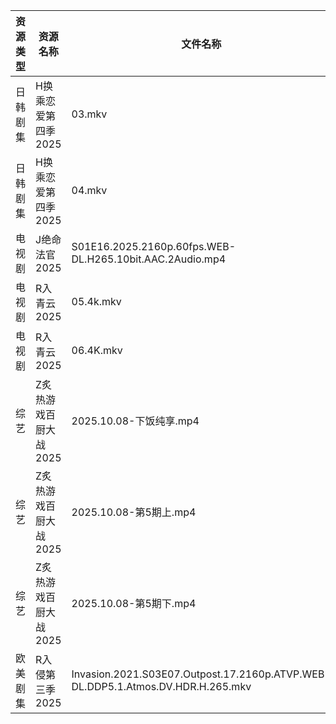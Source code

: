 | 资源类型 | 资源名称          | 文件名称                                                                            | 分享链接                                | 更新时间                |
| ---- | ------------- | ------------------------------------------------------------------------------- | ----------------------------------- | ------------------- |
| 日韩剧集 | H换乘恋爱第四季2025  | 03.mkv                                                                          | https://pan.quark.cn/s/e29ed90e4532 | 2025-10-09 12:22:06 |
| 日韩剧集 | H换乘恋爱第四季2025  | 04.mkv                                                                          | https://pan.quark.cn/s/e29ed90e4532 | 2025-10-09 12:22:02 |
| 电视剧  | J绝命法官2025     | S01E16.2025.2160p.60fps.WEB-DL.H265.10bit.AAC.2Audio.mp4                        | https://pan.quark.cn/s/50b666fcfcd1 | 2025-10-09 12:22:48 |
| 电视剧  | R入青云2025      | 05.4k.mkv                                                                       | https://pan.quark.cn/s/138c8b816f29 | 2025-10-09 12:26:02 |
| 电视剧  | R入青云2025      | 06.4K.mkv                                                                       | https://pan.quark.cn/s/138c8b816f29 | 2025-10-09 12:26:06 |
| 综艺   | Z炙热游戏百厨大战2025 | 2025.10.08-下饭纯享.mp4                                                             | https://pan.quark.cn/s/22ce3991a592 | 2025-10-09 01:35:21 |
| 综艺   | Z炙热游戏百厨大战2025 | 2025.10.08-第5期上.mp4                                                             | https://pan.quark.cn/s/22ce3991a592 | 2025-10-09 01:35:30 |
| 综艺   | Z炙热游戏百厨大战2025 | 2025.10.08-第5期下.mp4                                                             | https://pan.quark.cn/s/22ce3991a592 | 2025-10-09 01:35:33 |
| 欧美剧集 | R入侵第三季2025    | Invasion.2021.S03E07.Outpost.17.2160p.ATVP.WEB-DL.DDP5.1.Atmos.DV.HDR.H.265.mkv | https://pan.quark.cn/s/8877297fc601 | 2025-10-09 10:25:23 |
